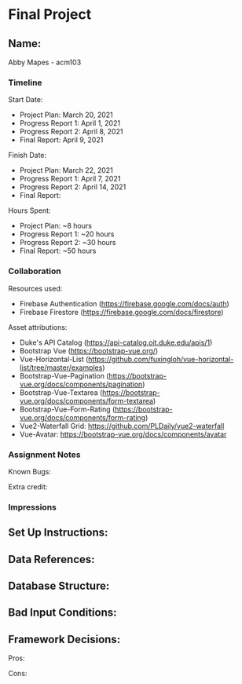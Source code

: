 # Final Project

## Name: 
Abby Mapes - acm103

### Timeline

Start Date: 
- Project Plan: March 20, 2021
- Progress Report 1: April 1, 2021
- Progress Report 2: April 8, 2021
- Final Report: April 9, 2021

Finish Date: 
- Project Plan: March 22, 2021
- Progress Report 1: April 7, 2021
- Progress Report 2: April 14, 2021
- Final Report: 

Hours Spent: 
- Project Plan: ~8 hours
- Progress Report 1: ~20 hours
- Progress Report 2: ~30 hours
- Final Report: ~50 hours

### Collaboration

Resources used:
- Firebase Authentication (https://firebase.google.com/docs/auth)
- Firebase Firestore (https://firebase.google.com/docs/firestore) 

Asset attributions:
- Duke's API Catalog (https://api-catalog.oit.duke.edu/apis/1)
- Bootstrap Vue (https://bootstrap-vue.org/)
- Vue-Horizontal-List (https://github.com/fuxingloh/vue-horizontal-list/tree/master/examples)
- Bootstrap-Vue-Pagination (https://bootstrap-vue.org/docs/components/pagination)
- Bootstrap-Vue-Textarea (https://bootstrap-vue.org/docs/components/form-textarea)
- Bootstrap-Vue-Form-Rating (https://bootstrap-vue.org/docs/components/form-rating)
- Vue2-Waterfall Grid: https://github.com/PLDaily/vue2-waterfall
- Vue-Avatar: https://bootstrap-vue.org/docs/components/avatar

### Assignment Notes

Known Bugs:

Extra credit:

### Impressions

## Set Up Instructions:

## Data References:

## Database Structure:

## Bad Input Conditions:

## Framework Decisions:
Pros:

Cons: